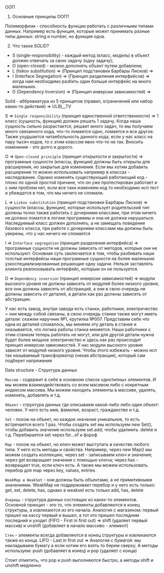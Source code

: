 ООП

1. Основные принципы ООП?

Полиморфизм - способность функции работать с различными типами данных. Например есть функция, которые может принимать разные типы данных: string и number, но функция одна.

2. Что такое SOLID?

- S (single-responsibility) - каждый метод (класс, модель) в объект должен отвечать за свою задачу (одну задачу); 
- O (open-closed) - можно дополнять объект путем добавлени; 
- L (liskov substitution) => (Принцип подстановки Барбары Лисков) => 
- I (Interface Segregation) => (Принцип разделения интерфейсов) => когда нам необходимо разбить один больше интерфейс на много маленьких.
- D (Dependency Inversion) => (Принцип инверсии зависимостей) =>  


Solid - аббревиатура из 5 принципов (правил, ограничений или набор каких-то действий) => ULBI__TV

S => `Single responsibility` (принцип единственной ответственности) => 1 класс (сущность, функция) должен решать 1 задачу. Когда наша сущность сильно разрастается, решает много задач, то мы получаем много связанного кода, что-то ломается одно, ломается и все другое. Также ухудшается читаебольность данного кода, если у нас класс на пару тысяч кодов, то с этим классом явно что-то не так. Вносить изменения - это долго и дорого.

O => `Open-closed principle` (принцип открытости и закрытости) => програмные сущности (классы, функции) должны быть открыты для расширения, но закрытые для изменения. Если мы хотим добавить расширение то можно использовать например в классах - наследование. Однако изменять существующий работающий код - плохо по одной простой причине, что он уже протестирован работает и с ним проблем нет, если все таки изменяем код то необходимо исп тест и убеждатся в том, что мы ничего не сломали. 

L => `Liskov substitution` (принцип подстановки Барбары Лисков) => сущности (классы, функции), которые использует родительский тип должны точно также работать с дочерними классами, при этом ничего не должно ломатся в логике программы и она не должна нарушаться. Наследуемый класс должен дополнять, а не замещать поведение базового класса, при работе с дочерними классами мы должны быть уверены, что у нас ничего не сломается

I => `Interface segregation` (принцип разделения интерфейса) => програмные сущности не должны зависеть от методов, которые они не используют. Основная суть заключается в том, чтобы разбивать наши толстые интерфейсы наши програмные сущности на более маленькие узкоспециализированные решающие одну задачи. Нельзя заставлять клиента реализовывать интерфейс, которым он не пользуется.

D => `Dependency inversion` (принцип инверсии зависимостей) => модули высокого уровня не должны зависеть от модулей более низкого уровня, все они должны зависеть от абстракций, а они в свою очередь не должны зависеть от деталей, а детали как раз должны зависеть от абстракции. 

У нас есть завод, внутри завода есть станки, работники, электричество = они между собой связаны, в свою очередь станки также могут иметь детали: скажем наручник №1, крутилка №007. Представим себе что одна из деталей сломалось, мы меняем эту деталь в станке и оказывается, что логика работы станка меняется. Наши работники с этим станком теперь работать не могут, или для другой детали нужна будет более мощное электричество и здесь как раз происходит принцип инверсии зависимостей. У нас модули высокого уровня зависят от модулей низкого уровня. Чтобы этого избежать - можно исп так называемый трансформатор (некая абстракция), который сам подберет напряжения



Data structure - Структура данных 

`Массив` - содержит в себе в основном список однотипных элементов. И мы можем взаимодействовать со всем масивом либо с кокретным индексом массива. Мы можем находить элементы в массиве, удалять, изменять, добавлять и т.д.

`Объект` - структура данных где описываем какой-либо либо один объект: человек. У него есть имя, фамилия, возраст, гражданство и т.д.

`Set` - похож на объект, но каждое значение уникальное, то есть встречается всего 1 раз. Чтобы создать set мы используем new Set(), чтобы добавить значение используем set.add; чтобы удалимть .delete и т.д. Перебирается set через for...of и  фороф

`Map` - похож на объект, но ключ может выступать в качестве любого типа. У него есть методы и свойства. Например, через new Map() мы можем создать коллекцию, через set - записываем ключ и значения; через get возвращает значения с помощью ключа; через has - возвращает true, если ключ есть. А также мы можем использовать перебор для map через key, values, entries 

`WeakMap и WeakSet` - они должны быть объектами, а не примитивными значениями. WeakMap не поддерживает перебор и у него есть только: get, set, delete, has, однако в weakset есть только add, has, delete

`Очередь` - структура данных состоящих из каких-то элементов. Основной принцип - это то, что элементы добавляются в конец структуры, а извлекаются из его начала. Аналогия с магазином: первый пришел на кассу первый и вышел, а тот кто пришел последним последний и уходит (FIFO - First in first out) => shift (удаляет первый массив) и unshift (добавляет в начало массиво - элемент)

`Стек` - элементы всегда добавляются в конец структуры и извлекаются также из конца. LIFO - Last in first out => Аналогия с бумагой: мы накладываем бумагу а если хотим его взять то берем сверху. А методы используем: push (добавляет в конец) и pop (удаляет с конца) 

Стоит отметить, что pop и push выполняются быстро, а методы shift и unshift медленно